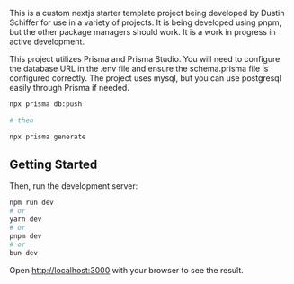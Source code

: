 
This is a custom nextjs starter template project being developed by Dustin Schiffer for use in a variety of projects. It is being developed using pnpm, but the other package managers should work. It is a work in progress in active development.

This project utilizes Prisma and Prisma Studio. You will need to configure the database URL in the .env file and ensure the schema.prisma file is configured correctly. The project uses mysql, but you can use postgresql easily through Prisma if needed.

```bash
npx prisma db:push

# then

npx prisma generate

```

## Getting Started

Then, run the development server:

```bash
npm run dev
# or
yarn dev
# or
pnpm dev
# or
bun dev
```

Open [http://localhost:3000](http://localhost:3000) with your browser to see the result.

